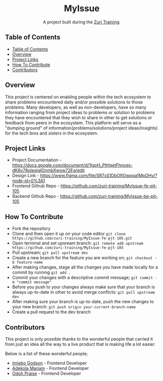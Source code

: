 <h1 align="center">MyIssue</h1>

<div align="center">
   A project built during the  <a href="https://training.zuri.team/" target="_blank">Zuri Training</a>.
</div>

<!-- <div align="center">
  <h3>
    <span> | </span>
    <a href="">
      Demo
    </a>
    <span> | </span>
  </h3>
</div> -->

<!-- TABLE OF CONTENTS -->

## Table of Contents

- [Table of Contents](#table-of-contents)
- [Overview](#overview)
- [Project Links](#project-links)
- [How To Contribute](#how-to-contribute)
- [Contributors](#contributors)

<!-- OVERVIEW -->

## Overview

<!-- ![screenshot](https://github.com/ImieboGodson/DevChallenges-checkout-page/blob/master/resources/images/checkout-page%20desktop-view.png) -->

This project is centered on enabling people within the tech ecosystem to share problems encountered daily and/or possible solutions to those problems. Many developers, as well as non-developers, have so many information ranging from project ideas to problems or solution to problems they have encountered that they wish to share in other to get solutions or feedback from peers in the ecosystem. This platform will serve as a "dumping ground" of information(problems/solutions/project ideas/insights) for the tech bros and sisters in the ecosystem.

<!-- PROJECT LINKS -->

## Project Links

- Project Documentation - https://docs.google.com/document/d/1lgoH_PtHqetFhnvqx-dK8v78pIeqiglOnmbXwsw72Eg/edit
- Design Link - https://www.figma.com/file/SR7xS1DbOfIOwpqa1MpDHv/?node-id=0%3A1
- Frontend Github Repo - https://github.com/zuri-training/MyIssue-fe-pjt-105
- Backend Github Repo - https://github.com/zuri-training/MyIssue-be-pjt-105

<!-- HOW TO CONTRIBUTE -->

## How To Contribute

- Fork the repository
- Clone and then open it up on your code editor `git clone https://github.com/zuri-training/MyIssue-fe-pjt-105.git`
- Open terminal and set upsream branch: `git remote add upstream https://github.com/zuri-training/MyIssue-fe-pjt-105`
- Pull upstream; `git pull upstream dev`
- Create a new branch for the feature you are working on; `git checkout -b feature-name`
- After making changes, stage all the changes you have made locally for a commit by running `git add .`
- Commit your changes with a descriptive commit message; `git commit -m "commit message"`
- Before you push to your changes always make sure that your branch is always up-to-date in other to avoid merge conflicts: `git pull upstream dev`
- After making sure your branch is up-to-date, push the new changes to your new branch: `git push origin your-current-branch-name`
- Create a pull request to the dev branch

## Contributors

This project is only possible thanks to the wonderful people that carried it from just an idea all the way to a live product that is making life a lot easier.

Below is a list of these wonderful people;

- [Imiebo Godson](https://github.com/ImieboGodson) - Frontend Developer
- [Adekola Mariam](https://github.com/Marrockx) - Frontend Developer
- [Odoh Praise](https://github.com/odohpraise) - Frontend Developer


